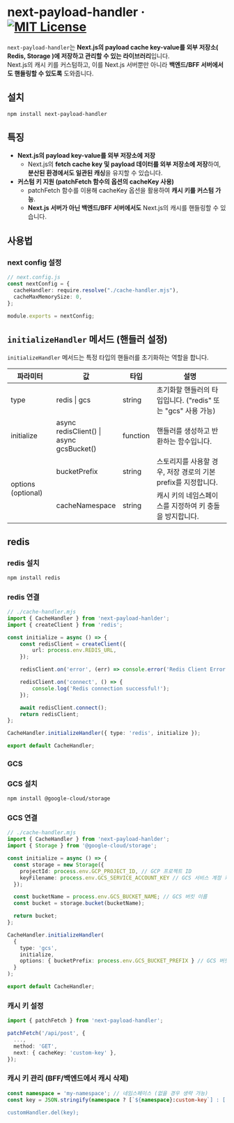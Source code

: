 # next-payload-handler &middot; [![MIT License](https://img.shields.io/badge/license-MIT-blue.svg)](./LICENSE)

`next-payload-handler`는 **Next.js의 payload cache key-value를 외부 저장소( Redis, Storage )에 저장하고 관리할 수 있는 라이브러리**입니다.  
Next.js의 캐시 키를 커스텀하고, 이를 Next.js 서버뿐만 아니라 **백엔드/BFF 서버에서도 핸들링할 수 있도록** 도와줍니다.

## 설치
```sh
npm install next-payload-handler
```

## 특징
- **Next.js의 payload key-value를 외부 저장소에 저장**
  - Next.js의 **fetch cache key 및 payload 데이터를 외부 저장소에 저장**하여, **분산된 환경에서도 일관된 캐싱**을 유지할 수 있습니다.
- **커스텀 키 지원 (patchFetch 함수의 옵션의 cacheKey 사용)**
  - patchFetch 함수를 이용해 cacheKey 옵션을 활용하여 **캐시 키를 커스텀 가능**.
  - **Next.js 서버가 아닌 백엔드/BFF 서버에서도** Next.js의 캐시를 핸들링할 수 있습니다.

## 사용법
### next config 설정
```ts
// next.config.js
const nextConfig = {
  cacheHandler: require.resolve("./cache-handler.mjs"),
  cacheMaxMemorySize: 0,
};

module.exports = nextConfig;
```

## `initializeHandler` 메서드 (핸들러 설정)

`initializeHandler` 메서드는 특정 타입의 핸들러를 초기화하는 역할을 합니다.  

<table>
  <thead>
    <tr>
      <th>파라미터</th>
      <th>값</th>
      <th>타입</th>
      <th>설명</th>
    </tr>
  </thead>
  <tbody>
    <tr>
      <td>type</td>
      <td>redis | gcs</td>
      <td>string</td>
      <td>초기화할 핸들러의 타입입니다. ("redis" 또는 "gcs" 사용 가능)</td>
    </tr>
    <tr>
      <td>initialize</td>
      <td style="width: 18%">
        async redisClient() |<br/>
        async gcsBucket()
      </td>
      <td>function</td>
      <td>핸들러를 생성하고 반환하는 함수입니다.</td>
    </tr>
    <tr>
      <td rowspan="2">options (optional)</td>
      <td>bucketPrefix</td>
      <td>string</td>
      <td>스토리지를 사용할 경우, 저장 경로의 기본 prefix를 지정합니다.</td>
    </tr>
    <tr>
      <td>cacheNamespace</td>
      <td>string</td>
      <td>캐시 키의 네임스페이스를 지정하여 키 충돌을 방지합니다.</td>
    </tr>
  </tbody>
</table>



## redis
### redis 설치
```sh
npm install redis
```

### redis 연결
```ts
// ./cache-handler.mjs
import { CacheHandler } from 'next-payload-hanlder';
import { createClient } from 'redis';

const initialize = async () => {
    const redisClient = createClient({
        url: process.env.REDIS_URL, 
    });

    redisClient.on('error', (err) => console.error('Redis Client Error:', err));

    redisClient.on('connect', () => {
        console.log('Redis connection successful!');
    });

    await redisClient.connect();
    return redisClient;
};

CacheHandler.initializeHandler({ type: 'redis', initialize });

export default CacheHandler;
```

### GCS
### GCS 설치
```sh
npm install @google-cloud/storage
```

### GCS 연결
```ts
// ./cache-handler.mjs
import { CacheHandler } from 'next-payload-hanlder';
import { Storage } from '@google-cloud/storage';

const initialize = async () => {
  const storage = new Storage({
    projectId: process.env.GCP_PROJECT_ID, // GCP 프로젝트 ID
    keyFilename: process.env.GCS_SERVICE_ACCOUNT_KEY // GCS 서비스 계정 키 파일 경로
  });

  const bucketName = process.env.GCS_BUCKET_NAME; // GCS 버킷 이름
  const bucket = storage.bucket(bucketName);

  return bucket;
};

CacheHandler.initializeHandler(
  { 
    type: 'gcs', 
    initialize, 
    options: { bucketPrefix: process.env.GCS_BUCKET_PREFIX } // GCS 버킷 폴더 (optional)
  }
);

export default CacheHandler;
```

### 캐시 키 설정
```ts
import { patchFetch } from 'next-payload-handler';

patchFetch('/api/post', {
  ...,
  method: 'GET',
  next: { cacheKey: 'custom-key' },
});
```

### 캐시 키 관리 (BFF/백엔드에서 캐시 삭제)
```ts
const namespace = 'my-namespace'; // 네임스페이스 (없을 경우 생략 가능)
const key = JSON.stringify(namespace ? [`${namespace}:custom-key`] : ['custom-key']);

customHandler.del(key);
```
